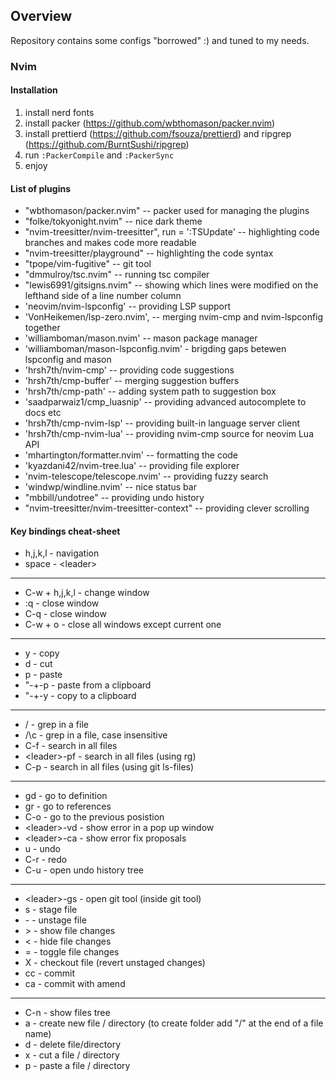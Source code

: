## Overview

Repository contains some configs "borrowed" :) and tuned to my needs.

### Nvim

#### Installation

1. install nerd fonts
2. install packer (https://github.com/wbthomason/packer.nvim)
3. install prettierd (https://github.com/fsouza/prettierd) and ripgrep (https://github.com/BurntSushi/ripgrep)
4. run `:PackerCompile` and `:PackerSync`
5. enjoy

#### List of plugins

- "wbthomason/packer.nvim" -- packer used for managing the plugins
- "folke/tokyonight.nvim" -- nice dark theme
- "nvim-treesitter/nvim-treesitter", run = ':TSUpdate' -- highlighting code branches and makes code more readable
- "nvim-treesitter/playground" -- highlighting the code syntax
- "tpope/vim-fugitive" -- git tool
- "dmmulroy/tsc.nvim" -- running tsc compiler
- "lewis6991/gitsigns.nvim" -- showing which lines were modified on the lefthand side of a line number column
- 'neovim/nvim-lspconfig' -- providing LSP support
- 'VonHeikemen/lsp-zero.nvim', -- merging nvim-cmp and nvim-lspconfig together
- 'williamboman/mason.nvim' -- mason package manager
- 'williamboman/mason-lspconfig.nvim' - brigding gaps betewen lspconfig and mason
- 'hrsh7th/nvim-cmp' -- providing code suggestions
- 'hrsh7th/cmp-buffer' -- merging suggestion buffers
- 'hrsh7th/cmp-path' -- adding system path to suggestion box
- 'saadparwaiz1/cmp_luasnip' -- providing advanced autocomplete to docs etc
- 'hrsh7th/cmp-nvim-lsp' -- providing built-in language server client
- 'hrsh7th/cmp-nvim-lua' -- providing nvim-cmp source for neovim Lua API
- 'mhartington/formatter.nvim' -- formatting the code
- 'kyazdani42/nvim-tree.lua' -- providing file explorer
- 'nvim-telescope/telescope.nvim' -- providing fuzzy search
- 'windwp/windline.nvim' -- nice status bar
- "mbbill/undotree" -- providing undo history
- "nvim-treesitter/nvim-treesitter-context" -- providing clever scrolling

#### Key bindings cheat-sheet

- h,j,k,l - navigation
- space - \<leader\>
---
- C-w + h,j,k,l - change window
- :q - close window
- C-q - close window
- C-w + o - close all windows except current one
---
- y - copy
- d - cut
- p - paste
- "-+-p - paste from a clipboard
- "-+-y - copy to a clipboard
---
- / - grep in a file
- /\c - grep in a file, case insensitive
- C-f - search in all files
- \<leader\>-pf - search in all files (using rg)
- C-p - search in all files (using git ls-files)
---
- gd - go to definition
- gr - go to references
- C-o - go to the previous posistion
- \<leader\>-vd - show error in a pop up window
- \<leader\>-ca - show error fix proposals
- u - undo
- C-r - redo
- C-u - open undo history tree
---
- \<leader\>-gs - open git tool
(inside git tool)</br>
- s - stage file
- \- - unstage file
- \> - show file changes
- < - hide file changes
- = - toggle file changes
- X - checkout file (revert unstaged changes)
- cc - commit
- ca - commit with amend
---
- C-n - show files tree
- a - create new file / directory (to create folder add "/" at the end of a file name)
- d - delete file/directory
- x - cut a file / directory
- p - paste a file / directory
